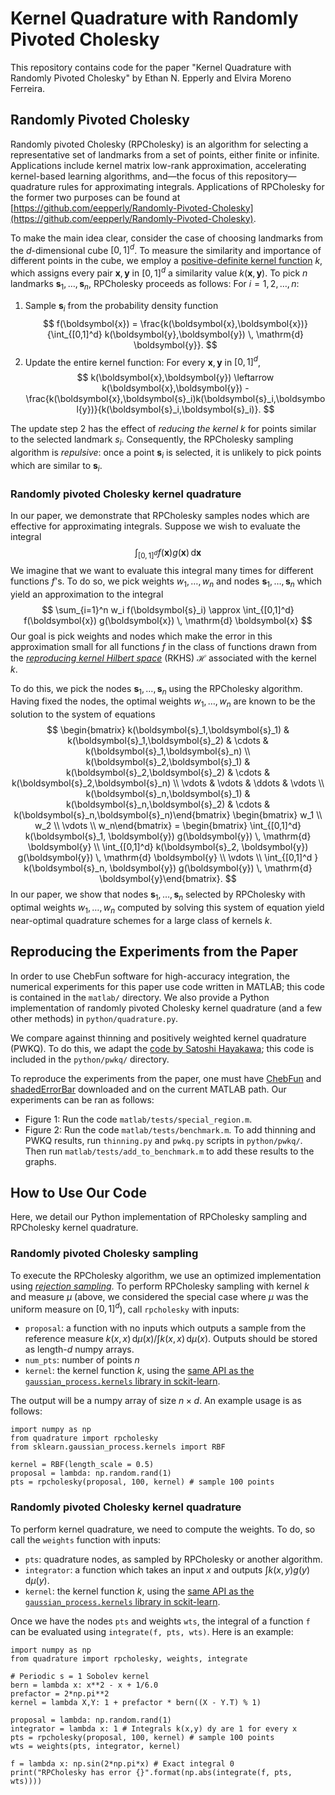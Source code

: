 # Kernel Quadrature with Randomly Pivoted Cholesky

This repository contains code for the paper "Kernel Quadrature with Randomly Pivoted Cholesky" by Ethan N. Epperly and Elvira Moreno Ferreira.

## Randomly Pivoted Cholesky

Randomly pivoted Cholesky (RPCholesky) is an algorithm for selecting a representative set of landmarks from a set of points, either finite or infinite.
Applications include kernel matrix low-rank approximation, accelerating kernel-based learning algorithms, and—the focus of this repository—quadrature rules for approximating integrals. Applications of RPCholesky for the former two purposes can be found at [https://github.com/eepperly/Randomly-Pivoted-Cholesky](https://github.com/eepperly/Randomly-Pivoted-Cholesky).

To make the main idea clear, consider the case of choosing landmarks from the $d$-dimensional cube $[0,1]^d$.
To measure the similarity and importance of different points in the cube, we employ a [positive-definite kernel function](https://en.wikipedia.org/wiki/Positive-definite_kernel) $k$, which assigns every pair $\boldsymbol{x},\boldsymbol{y}$ in $[0,1]^d$ a similarity value $k(\boldsymbol{x}, \boldsymbol{y})$.
To pick $n$ landmarks $\boldsymbol{s}_1,\ldots,\boldsymbol{s}_n$, RPCholesky proceeds as follows: For $i = 1,2,\ldots,n$:

1. Sample $\boldsymbol{s}_i$ from the probability density function $$ f(\boldsymbol{x}) = \frac{k(\boldsymbol{x},\boldsymbol{x})}{\int_{[0,1]^d} k(\boldsymbol{y},\boldsymbol{y}) \, \mathrm{d} \boldsymbol{y}}. $$
2. Update the entire kernel function: For every $\boldsymbol{x},\boldsymbol{y}$ in $[0,1]^d$, $$ k(\boldsymbol{x},\boldsymbol{y}) \leftarrow k(\boldsymbol{x},\boldsymbol{y}) - \frac{k(\boldsymbol{x},\boldsymbol{s}_i)k(\boldsymbol{s}_i,\boldsymbol{y})}{k(\boldsymbol{s}_i,\boldsymbol{s}_i)}. $$

The update step 2 has the effect of _reducing the kernel_ $k$ for points similar to the selected landmark $s_i$.
Consequently, the RPCholesky sampling algorithm is _repulsive_: once a point $\boldsymbol{s}_i$ is selected, it is unlikely to pick points which are similar to $\boldsymbol{s}_i$.

### Randomly pivoted Cholesky kernel quadrature

In our paper, we demonstrate that RPCholesky samples nodes which are effective for approximating integrals.
Suppose we wish to evaluate the integral
$$
\int_{[0,1]^d} f(\boldsymbol{x}) g(\boldsymbol{x}) \, \mathrm{d} \boldsymbol{x}
$$
We imagine that we want to evaluate this integral many times for different functions $f$'s.
To do so, we pick weights $w_1,\ldots,w_n$ and nodes $\boldsymbol{s}_1,\ldots,\boldsymbol{s}_n$ which yield an approximation to the integral
$$
\sum_{i=1}^n w_i f(\boldsymbol{s}_i) \approx \int_{[0,1]^d} f(\boldsymbol{x}) g(\boldsymbol{x}) \, \mathrm{d} \boldsymbol{x}
$$
Our goal is pick weights and nodes which make the error in this approximation small for all functions $f$ in the class of functions drawn from the [_reproducing kernel Hilbert space_](https://en.wikipedia.org/wiki/Reproducing_kernel_Hilbert_space) (RKHS) $\mathcal{H}$ associated with the kernel $k$.

To do this, we pick the nodes $\boldsymbol{s}_1,\ldots,\boldsymbol{s}_n$ using the RPCholesky algorithm.
Having fixed the nodes, the optimal weights $w_1,\ldots,w_n$ are known to be the solution to the system of equations
$$
\begin{bmatrix} k(\boldsymbol{s}_1,\boldsymbol{s}_1) & k(\boldsymbol{s}_1,\boldsymbol{s}_2) & \cdots & k(\boldsymbol{s}_1,\boldsymbol{s}_n) \\
k(\boldsymbol{s}_2,\boldsymbol{s}_1) & k(\boldsymbol{s}_2,\boldsymbol{s}_2) & \cdots & k(\boldsymbol{s}_2,\boldsymbol{s}_n) \\
\vdots & \vdots & \ddots & \vdots \\
k(\boldsymbol{s}_n,\boldsymbol{s}_1) & k(\boldsymbol{s}_n,\boldsymbol{s}_2) & \cdots & k(\boldsymbol{s}_n,\boldsymbol{s}_n)\end{bmatrix} \begin{bmatrix} w_1 \\ w_2 \\ \vdots \\ w_n\end{bmatrix} = \begin{bmatrix} \int_{[0,1]^d} k(\boldsymbol{s}_1, \boldsymbol{y}) g(\boldsymbol{y}) \, \mathrm{d} \boldsymbol{y} \\ \int_{[0,1]^d} k(\boldsymbol{s}_2, \boldsymbol{y}) g(\boldsymbol{y}) \, \mathrm{d} \boldsymbol{y} \\ \vdots \\ \int_{[0,1]^d } k(\boldsymbol{s}_n, \boldsymbol{y}) g(\boldsymbol{y}) \, \mathrm{d} \boldsymbol{y}\end{bmatrix}.
$$
In our paper, we show that nodes $\boldsymbol{s}_1,\ldots,\boldsymbol{s}_n$ selected by RPCholesky with optimal weights $w_1,\ldots,w_n$  computed by solving this system of equation yield near-optimal quadrature schemes for a large class of kernels $k$.

## Reproducing the Experiments from the Paper

In order to use ChebFun software for high-accuracy integration, the numerical experiments for this paper use code written in MATLAB; this code is contained in the `matlab/` directory.
We also provide a Python implementation of randomly pivoted Cholesky kernel quadrature (and a few other methods) in `python/quadrature.py`.

We compare against thinning and positively weighted kernel quadrature (PWKQ).
To do this, we adapt the [code by Satoshi Hayakawa](https://github.com/satoshi-hayakawa/kernel-quadrature); this code is included in the `python/pwkq/` directory.

To reproduce the experiments from the paper, one must have [ChebFun](https://www.chebfun.org) and [shadedErrorBar](https://github.com/raacampbell/shadedErrorBar) downloaded and on the current MATLAB path.
Our experiments can be ran as follows:

- Figure 1: Run the code `matlab/tests/special_region.m`.
- Figure 2: Run the code `matlab/tests/benchmark.m`. To add thinning and PWKQ results, run `thinning.py` and `pwkq.py` scripts in `python/pwkq/`. Then run `matlab/tests/add_to_benchmark.m` to add these results to the graphs.

## How to Use Our Code

Here, we detail our Python implementation of RPCholesky sampling and RPCholesky kernel quadrature.

### Randomly pivoted Cholesky sampling

To execute the RPCholesky algorithm, we use an optimized implementation using [_rejection sampling_](https://en.wikipedia.org/wiki/Rejection_sampling).
To perform RPCholesky sampling with kernel $k$ and measure $\mu$ (above, we considered the special case where $\mu$ was the uniform measure on $[0,1]^d$), call `rpcholesky` with inputs:

- `proposal`: a function with no inputs which outputs a sample from the reference measure $k(x,x) \, \mathrm{d}\mu(x) / \int k(x,x) \, \mathrm{d} \mu(x)$. Outputs should be stored as length-$d$ numpy arrays.
- `num_pts`: number of points $n$
- `kernel`: the kernel function $k$, using the [same API as the `gaussian_process.kernels` library in sckit-learn](https://scikit-learn.org/stable/modules/generated/sklearn.gaussian_process.kernels.RBF.html).

The output will be a numpy array of size $n\times d$.
An example usage is as follows:

```
import numpy as np
from quadrature import rpcholesky
from sklearn.gaussian_process.kernels import RBF

kernel = RBF(length_scale = 0.5)
proposal = lambda: np.random.rand(1)
pts = rpcholesky(proposal, 100, kernel) # sample 100 points
```

### Randomly pivoted Cholesky kernel quadrature

To perform kernel quadrature, we need to compute the weights.
To do, so call the `weights` function with inputs:

- `pts`: quadrature nodes, as sampled by RPCholesky or another algorithm.
- `integrator`: a function which takes an input $x$ and outputs $\int k(x,y) g(y) \, \mathrm{d}\mu(y)$.
- `kernel`: the kernel function $k$, using the [same API as the `gaussian_process.kernels` library in sckit-learn](https://scikit-learn.org/stable/modules/generated/sklearn.gaussian_process.kernels.RBF.html).

Once we have the nodes `pts` and weights `wts`, the integral of a function `f` can be evaluated using `integrate(f, pts, wts)`.
Here is an example:

```
import numpy as np
from quadrature import rpcholesky, weights, integrate

# Periodic s = 1 Sobolev kernel
bern = lambda x: x**2 - x + 1/6.0
prefactor = 2*np.pi**2 
kernel = lambda X,Y: 1 + prefactor * bern((X - Y.T) % 1)

proposal = lambda: np.random.rand(1)
integrator = lambda x: 1 # Integrals k(x,y) dy are 1 for every x
pts = rpcholesky(proposal, 100, kernel) # sample 100 points
wts = weights(pts, integrator, kernel)

f = lambda x: np.sin(2*np.pi*x) # Exact integral 0
print("RPCholesky has error {}".format(np.abs(integrate(f, pts, wts))))
```
